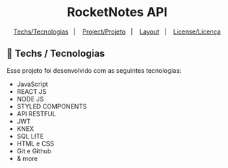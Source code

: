 <h1 align="center"> RocketNotes API</h1>



<p align="center">
  <a href="#-tecnologias">Techs/Tecnologias</a>&nbsp;&nbsp;&nbsp;|&nbsp;&nbsp;&nbsp;
  <a href="#-projeto">Project/Projeto</a>&nbsp;&nbsp;&nbsp;|&nbsp;&nbsp;&nbsp;
  <a href="#-layout">Layout</a>&nbsp;&nbsp;&nbsp;|&nbsp;&nbsp;&nbsp;
  <a href="#memo-licença">License/Licença</a>
</p>



## 🚀 Techs / Tecnologias

Esse projeto foi desenvolvido com as seguintes tecnologias:

-   JavaScript
-   REACT JS
-   NODE JS
-   STYLED COMPONENTS
-   API RESTFUL
-   JWT
-   KNEX
-   SQL LITE
-   HTML e CSS
-   Git e Github
-   & more

